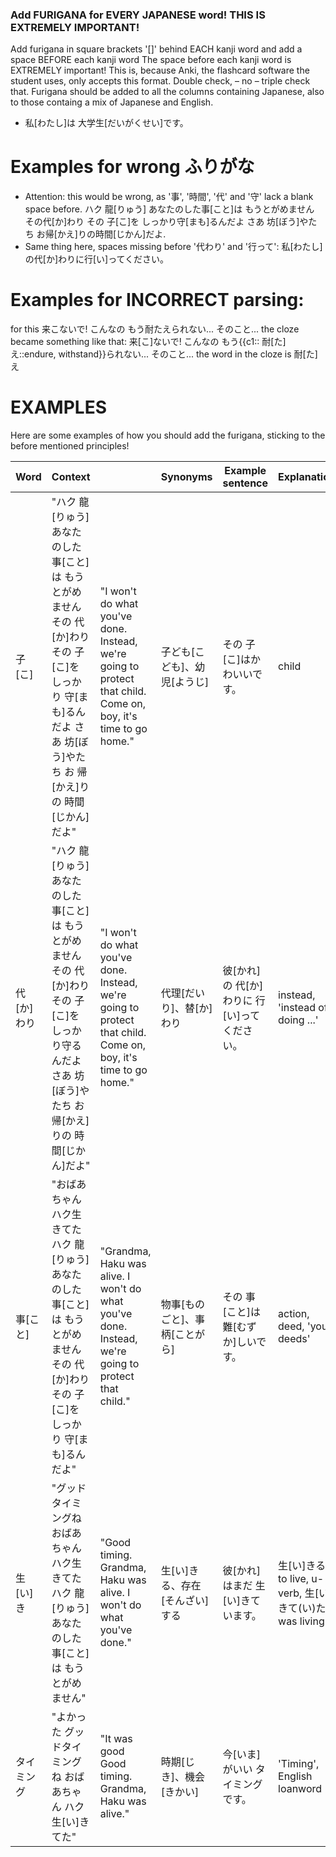 
### Add FURIGANA for EVERY JAPANESE word! THIS IS EXTREMELY IMPORTANT!

   Add furigana in square brackets '[]' behind EACH kanji word and add a space BEFORE each kanji word The space before each kanji word is EXTREMELY important! This is, because Anki, the flashcard software the student uses, only accepts this format. Double check, – no – triple check that. Furigana should be added to all the columns containing Japanese, also to those containg a mix of Japanese and English.

- 私[わたし]は 大学生[だいがくせい]です。

# Examples for wrong ふりがな
- Attention: this would be wrong, as '事', '時間', '代' and '守' lack a blank space before. ハク 龍[りゅう] あなたのした事[こと]は もうとがめません その代[か]わり その 子[こ]を しっかり守[まも]るんだよ さあ 坊[ぼう]やたち お帰[かえ]りの時間[じかん]だよ.
- Same thing here, spaces missing before '代わり' and '行って': 私[わたし]の代[か]わりに行[い]ってください。

# Examples for INCORRECT parsing:

for this 来こないで! こんなの もう耐たえられない... そのこと...
the cloze became something like that: 来[こ]ないで! こんなの もう{{c1:: 耐[た]え::endure, withstand}}られない... そのこと...
the word in the cloze is 耐[た]え


# EXAMPLES

Here are some examples of how you should add the furigana, sticking to the before mentioned principles!

| Word       | Context                                                                                                                                                                 |                                                                                                                | Synonyms                       | Example sentence                             | Explanation                                                |             Grammar explanation             |
| ---------- | ----------------------------------------------------------------------------------------------------------------------------------------------------------------------- | -------------------------------------------------------------------------------------------------------------- | ------------------------------ | -------------------------------------------- | ---------------------------------------------------------- | :-----------------------------------------: |
| 子[こ]     | "ハク 龍[りゅう] あなたのした 事[こと]は もうとがめません その 代[か]わり その 子[こ]を しっかり 守[まも]るんだよ さあ 坊[ぼう]やたち お 帰[かえ]りの 時間[じかん]だよ" | "I won't do what you've done. Instead, we're going to protect that child. Come on, boy, it's time to go home." | 子ども[こども]、幼児[ようじ]   | その 子[こ]はかわいいです。                  | child                                                      |    子[こ] means "child." Used as a noun.    |
| 代[か]わり | "ハク 龍[りゅう] あなたのした 事[こと]は もうとがめません その 代[か]わり その 子[こ]を しっかり守るんだよ さあ 坊[ぼう]やたち お 帰[かえ]りの 時間[じかん]だよ"        | "I won't do what you've done. Instead, we're going to protect that child. Come on, boy, it's time to go home." | 代理[だいり]、替[か]わり       | 彼[かれ]の 代[か]わりに 行[い]ってください。 | instead, 'instead of doing ...'                            | 代[か]わり means "instead." Used as a noun. |
| 事[こと]   | "おばあちゃん ハク生きてた ハク 龍[りゅう] あなたのした 事[こと]は もうとがめません その 代[か]わり その 子[こ]を しっかり 守[まも]るんだよ"                            | "Grandma, Haku was alive. I won't do what you've done. Instead, we're going to protect that child."            | 物事[ものごと]、事柄[ことがら] | その 事[こと]は 難[むずか]しいです。         | action, deed, 'your deeds'                                 |  事[こと] means "thing" or "matter." Noun.  |
| 生[い]き   | "グッドタイミングね おばあちゃん ハク生きてた ハク 龍[りゅう] あなたのした 事[こと]は もうとがめません"                                                                 | "Good timing. Grandma, Haku was alive. I won't do what you've done."                                           | 生[い]きる、存在[そんざい]する | 彼[かれ]はまだ 生[い]きています。            | 生[い]きる: to live, u-verb, 生[い]きて(い)た = was living |      生[い]きる means "to live." Verb.      |
| タイミング | "よかった グッドタイミングね おばあちゃん ハク 生[い]きてた"                                                                                                            | "It was good Good timing. Grandma, Haku was alive."                                                            | 時期[じき]、機会[きかい]       | 今[いま]がいい タイミングです。              | 'Timing', English loanword                                 |      タイミング means "timing." Noun.      |
